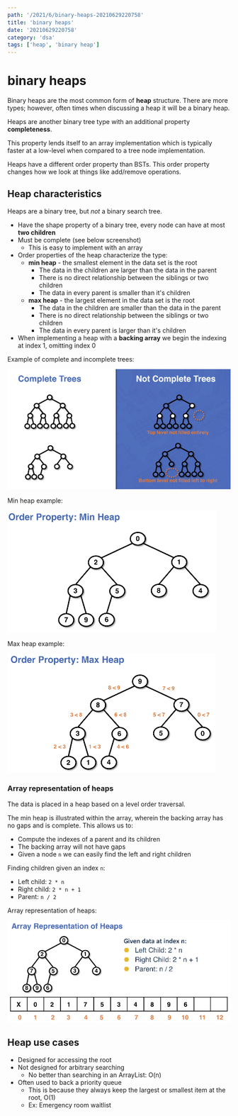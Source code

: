 ```yaml
---
path: '/2021/6/binary-heaps-20210629220758'
title: 'binary heaps'
date: '20210629220758'
category: 'dsa'
tags: ['heap', 'binary heap']
---
```


# binary heaps
Binary heaps are the most common form of **heap** structure. There are more types;
however, often times when discussing a heap it will be a binary heap.

Heaps are another binary tree type with an additional property **completeness**.

This property lends itself to an array implementation which is typically faster
at a low-level when compared to a tree node implementation.

Heaps have a different order property than BSTs. This order property changes
how we look at things like add/remove operations.

## Heap characteristics
Heaps are a binary tree, but *not* a binary search tree.
* Have the shape property of a binary tree, every node can have at most **two children**
* Must be complete (see below screenshot)
    * This is easy to implement with an array
* Order properties of the heap characterize the type:
    * **min heap** - the smallest element in the data set is the root
        * The data in the children are larger than the data in the parent
        * There is no direct relationship between the siblings or two children
        * The data in every parent is smaller than it's children
    * **max heap** - the largest element in the data set is the root
        * The data in the children are smaller than the data in the parent
        * There is no direct relationship between the siblings or two children
        * The data in every parent is larger than it's children
* When implementing a heap with a **backing array** we begin the indexing at index 1, omitting index 0

Example of complete and incomplete trees:


![Complete and incomplete trees diagram](./20210629221045-img-1.png)


Min heap example:

![Min heap diagram example](./20210629221533-img-2.png)


Max heap example:


![Max heap diagram example](./20210629221942-img-3.png)

### Array representation of heaps
The data is placed in a heap based on a level order traversal.

The min heap is illustrated within the array, wherein the backing array has no
gaps and is complete. This allows us to:
* Compute the indexes of a parent and its children
* The backing array will not have gaps
* Given a node `n` we can easily find the left and right children

Finding children given an index `n`:
* Left child: `2 * n`
* Right child: `2 * n + 1`
* Parent: `n / 2`

Array representation of heaps:


![Array representation of heaps](./20210629222706-img-4.png)

## Heap use cases
* Designed for accessing the root
* Not designed for arbitrary searching
    * No better than searching in an ArrayList: O(n)
* Often used to back a priority queue
    * This is because they always keep the largest or smallest item at the root, O(1)
    * Ex: Emergency room waitlist

